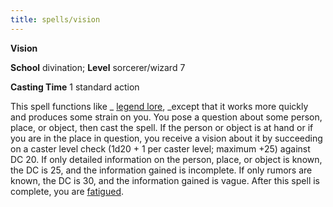```yaml
---
title: spells/vision
---
```

 **Vision**

**School** divination; **Level** sorcerer/wizard 7

**Casting Time** 1 standard action

This spell functions like _ [legend lore](legendLore.md#_legend-lore), _except that it works more quickly and produces some strain on you. You pose a question about some person, place, or object, then cast the spell. If the person or object is at hand or if you are in the place in question, you receive a vision about it by succeeding on a caster level check (1d20 + 1 per caster level; maximum +25) against DC 20. If only detailed information on the person, place, or object is known, the DC is 25, and the information gained is incomplete. If only rumors are known, the DC is 30, and the information gained is vague. After this spell is complete, you are [fatigued](../glossary.md#_fatigued).

